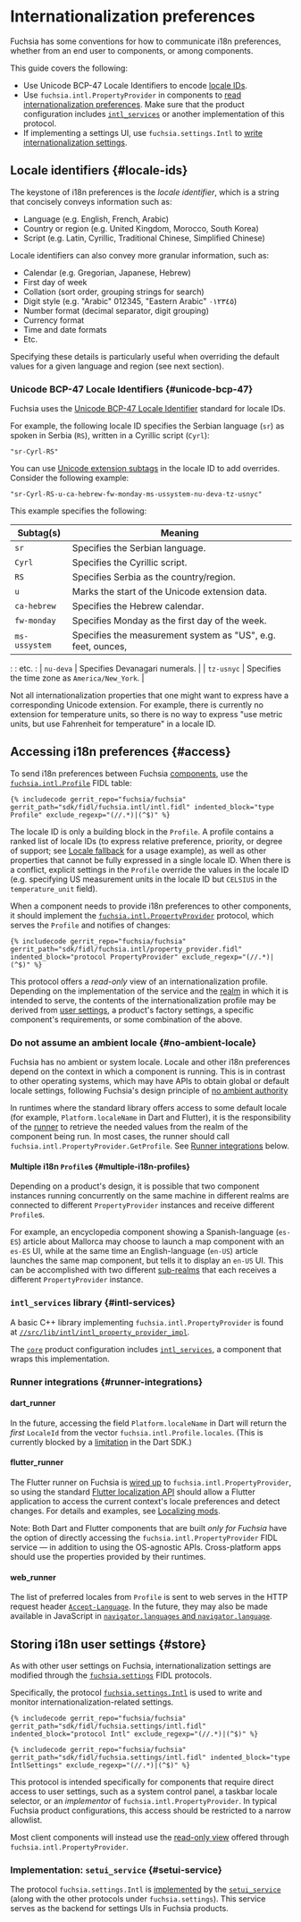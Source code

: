 # Internationalization preferences

Fuchsia has some conventions for how to communicate i18n preferences, whether
from an end user to components, or among components.

This guide covers the following:

-   Use Unicode BCP-47 Locale Identifiers to encode [locale IDs](#locale-ids).
-   Use `fuchsia.intl.PropertyProvider` in components to
    [read internationalization preferences](#access). Make sure that the product
    configuration includes [`intl_services`](#intl-services) or another
    implementation of this protocol.
-   If implementing a settings UI, use `fuchsia.settings.Intl` to
    [write internationalization settings](#store).

## Locale identifiers {#locale-ids}

The keystone of i18n preferences is the _locale identifier_, which is a string
that concisely conveys information such as:

-   Language (e.g. English, French, Arabic)
-   Country or region (e.g. United Kingdom, Morocco, South Korea)
-   Script (e.g. Latin, Cyrillic, Traditional Chinese, Simplified Chinese)

Locale identifiers can also convey more granular information, such as:

-   Calendar (e.g. Gregorian, Japanese, Hebrew)
-   First day of week
-   Collation (sort order, grouping strings for search)
-   Digit style (e.g. "Arabic" 012345, "Eastern Arabic" ٠١٢٣٤٥)
-   Number format (decimal separator, digit grouping)
-   Currency format
-   Time and date formats
-   Etc.

Specifying these details is particularly useful when overriding the default
values for a given language and region (see next section).

### Unicode BCP-47 Locale Identifiers {#unicode-bcp-47}

Fuchsia uses the
[Unicode BCP-47 Locale Identifier](http://www.unicode.org/reports/tr35/#BCP_47_Conformance)
standard for locale IDs.

For example, the following locale ID specifies the Serbian language (`sr`) as
spoken in Serbia (`RS`), written in a Cyrillic script (`Cyrl`):

```none {:.devsite-disable-click-to-copy}
"sr-Cyrl-RS"
```

You can use
[Unicode extension subtags](http://unicode.org/reports/tr35/#u_Extension) in the
locale ID to add overrides. Consider the following example:

```none {:.devsite-disable-click-to-copy}
"sr-Cyrl-RS-u-ca-hebrew-fw-monday-ms-ussystem-nu-deva-tz-usnyc"
```

This example specifies the following:

| Subtag(s)     | Meaning                                                      |
| ------------- | ------------------------------------------------------------ |
| `sr`          | Specifies the Serbian language.                              |
| `Cyrl`        | Specifies the Cyrillic script.                               |
| `RS`          | Specifies Serbia as the country/region.                      |
| `u`           | Marks the start of the Unicode extension data.               |
| `ca-hebrew`   | Specifies the Hebrew calendar.                               |
| `fw-monday`   | Specifies Monday as the first day of the week.               |
| `ms-ussystem` | Specifies the measurement system as "US", e.g. feet, ounces, |
:               : etc.                                                         :
| `nu-deva`     | Specifies Devanagari numerals.                               |
| `tz-usnyc`    | Specifies the time zone as `America/New_York`.               |

Not all internationalization properties that one might want to express have a
corresponding Unicode extension. For example, there is currently no extension
for temperature units, so there is no way to express "use metric units, but use
Fahrenheit for temperature" in a locale ID.

## Accessing i18n preferences {#access}

To send i18n preferences between Fuchsia
[components](/docs/glossary/README.md#component), use the
[`fuchsia.intl.Profile`](https://fuchsia.dev/reference/fidl/fuchsia.intl#Profile)
FIDL table:

```fidl {:.devsite-disable-click-to-copy}
{% includecode gerrit_repo="fuchsia/fuchsia" gerrit_path="sdk/fidl/fuchsia.intl/intl.fidl" indented_block="type Profile" exclude_regexp="(//.*)|(^$)" %}
```

The locale ID is only a building block in the `Profile`. A profile contains a
ranked list of locale IDs (to express relative preference, priority, or degree
of support; see [Locale fallback](./localization/locale_fallback.md) for a
usage example), as well as other properties that cannot be fully expressed in a
single locale ID. When there is a conflict, explicit settings in the `Profile`
override the values in the locale ID (e.g. specifying US measurement units in
the locale ID but `CELSIUS` in the `temperature_unit` field).

When a component needs to provide i18n preferences to other components, it
should implement the
[`fuchsia.intl.PropertyProvider`](https://fuchsia.dev/reference/fidl/fuchsia.intl#PropertyProvider)
protocol, which serves the `Profile` and notifies of changes:

```fidl {:.devsite-disable-click-to-copy}
{% includecode gerrit_repo="fuchsia/fuchsia" gerrit_path="sdk/fidl/fuchsia.intl/property_provider.fidl" indented_block="protocol PropertyProvider" exclude_regexp="(//.*)|(^$)" %}
```

This protocol offers a _read-only_ view of an internationalization profile.
Depending on the implementation of the service and the
[realm](/docs/concepts/components/v2/realms.md) in which it is intended to
serve, the contents of the internationalization profile may be derived from
[user settings](#store), a product's factory settings, a specific component's
requirements, or some combination of the above.

### Do not assume an ambient locale {#no-ambient-locale}

Fuchsia has no ambient or system locale. Locale and other i18n preferences
depend on the context in which a component is running. This is in contrast to
other operating systems, which may have APIs to obtain global or default locale
settings, following Fuchsia's design principle of
[no ambient authority](/docs/concepts/principles/secure.md)

In runtimes where the standard library offers access to some default locale (for
example, `Platform.localeName` in Dart and Flutter), it is the responsibility of
the [runner](/docs/concepts/components/v2/capabilities/runners.md) to retrieve
the needed values from the realm of the component being run. In most cases, the
runner should call `fuchsia.intl.PropertyProvider.GetProfile`. See
[Runner integrations](#runner-integrations) below.

#### Multiple i18n `Profile`s {#multiple-i18n-profiles}

Depending on a product's design, it is possible that two component instances
running concurrently on the same machine in different realms are connected to
different `PropertyProvider` instances and receive different `Profile`s.

For example, an encyclopedia component showing a Spanish-language (`es-ES`)
article about Mallorca may choose to launch a map component with an `es-ES` UI,
while at the same time an English-language (`en-US`) article launches the same
map component, but tells it to display an `en-US` UI. This can be accomplished
with two different
[sub-realms](/docs/concepts/components/v2/realms.md#definitions) that each
receives a different `PropertyProvider` instance.

### `intl_services` library {#intl-services}

A basic C++ library implementing `fuchsia.intl.PropertyProvider` is found at
[`//src/lib/intl/intl_property_provider_impl`](/src/lib/intl/intl_property_provider_impl).

The
[`core`](/docs/development/build/concepts/build_system/boards_and_products.md#key_product_configurations)
product configuration includes [`intl_services`](/src/intl/intl_services), a
component that wraps this implementation.

### Runner integrations {#runner-integrations}

#### dart_runner

In the future, accessing the field `Platform.localeName` in Dart will return the
_first_ `LocaleId` from the vector `fuchsia.intl.Profile.locales`. (This is
currently blocked by a
[limitation](https://github.com/dart-lang/sdk/issues/37586) in the Dart SDK.)

#### flutter_runner

The Flutter runner on Fuchsia is [wired up][flutter-source] to
`fuchsia.intl.PropertyProvider`, so using the standard
[Flutter localization API][flutter-l10n] should allow a Flutter application to
access the current context's locale preferences and detect changes. For details
and examples, see [Localizing mods](localizing_mods.md).

Note: Both Dart and Flutter components that are built _only for Fuchsia_ have
the option of directly accessing the `fuchsia.intl.PropertyProvider` FIDL
service — in addition to using the OS-agnostic APIs. Cross-platform apps should
use the properties provided by their runtimes.

#### web_runner

The list of preferred locales from `Profile` is sent to web serves in the HTTP
request header [`Accept-Language`][accept-language]. In the future, they may
also be made available in JavaScript in
[`navigator.languages` and `navigator.language`][navigator-languages].

## Storing i18n user settings {#store}

As with other user settings on Fuchsia, internationalization settings are
modified through the
[`fuchsia.settings`](https://fuchsia.dev/reference/fidl/fuchsia.intl/index) FIDL
protocols.

Specifically, the protocol
[`fuchsia.settings.Intl`](https://fuchsia.dev/reference/fidl/fuchsia.intl/index#Intl)
is used to write and monitor internationalization-related settings.

```fidl {:.devsite-disable-click-to-copy}
{% includecode gerrit_repo="fuchsia/fuchsia" gerrit_path="sdk/fidl/fuchsia.settings/intl.fidl" indented_block="protocol Intl" exclude_regexp="(//.*)|(^$)" %}
```

```fidl {:.devsite-disable-click-to-copy}
{% includecode gerrit_repo="fuchsia/fuchsia" gerrit_path="sdk/fidl/fuchsia.settings/intl.fidl" indented_block="type IntlSettings" exclude_regexp="(//.*)|(^$)" %}
```

This protocol is intended specifically for components that require direct access
to user settings, such as a system control panel, a taskbar locale selector, or
an _implementor_ of `fuchsia.intl.PropertyProvider`. In typical Fuchsia product
configurations, this access should be restricted to a narrow allowlist.

Most client components will instead use the [read-only view](#access) offered
through `fuchsia.intl.PropertyProvider`.

### Implementation: `setui_service` {#setui-service}

The protocol `fuchsia.settings.Intl` is
[implemented](/garnet/bin/setui/src/intl/) by the
[`setui_service`](/garnet/bin/setui/) (along with the other protocols under
`fuchsia.settings`). This service serves as the backend for settings UIs in
Fuchsia products.

<!--xrefs-->

[flutter-source]: https://cs.opensource.google/flutter/engine/+/master:shell/platform/fuchsia/flutter/engine.cc;?q=%5Cbintl_property_provider_%5Cb
[flutter-l10n]: https://flutter.dev/docs/development/accessibility-and-localization/internationalization
[accept-language]: https://developer.mozilla.org/en-US/docs/Web/HTTP/Headers/Accept-Language
[navigator-languages]: https://developer.mozilla.org/en-US/docs/Web/API/NavigatorLanguage/languages

